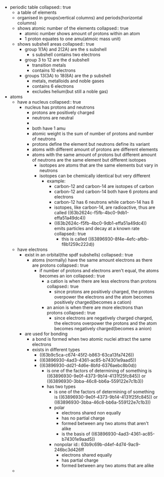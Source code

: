 - periodic table
  collapsed:: true
	- a table of elements
	- organised in groups(vertical columns) and periods(horizontal columns)
	- shows atomic number of the elements
	  collapsed:: true
		- atomic number shows amount of protons within an atom
		- 1 proton equates to one amu(atmoic mass unit)
	- shows subshell areas
	  collapsed:: true
		- group 1(1A) and 2(2A) are the s subshell
			- s subshell contains two electrons
		- group 3 to 12 are the d subshell
			- transition metals
			- contains 10 electrons
		- groups 13(3A) to 18(8A) are the p subshell
			- metals, metalloids and noble gases
			- contains 6 electrons
			- excludes helium(but still a noble gas)
- atoms
	- have a nucleus
	  collapsed:: true
		- nucleus has protons and neutrons
			- protons are positively charged
			- neutrons are neutral
			-
			- both have 1 amu
			- atomic weight is the sum of number of protons and number of neutrons
			- protons define the element but neutrons define its variant
			- atoms with different amount of protons are different elements
			- atoms with the same amount of protons but different amount of neutrons are the same element but different isotopes
				- isotopes are atoms that are the same elements but vary in neutrons
				- isotopes can be chemically identical but very different
					- example:
						- carbon-12 and carbon-14 are isotopes of carbon
						- carbon-12 and carbon-14 both have 6 protons and electrons
						- carbon-12 has 6 neutrons while carbon-14 has 8
						- isotopes, like carbon-14, are radioactive, thus are called ((63b2624c-f5fb-4bc0-9db1-effa51a49dc4))
						- ((63b2624c-f5fb-4bc0-9db1-effa51a49dc4)) emits particles and decay at a known rate
						  collapsed:: true
							- this is called ((63896930-8f4e-4efc-afbb-f8b1259c222d))
	- have electrons
		- exist in an orbital(the spdf subshells)
		  collapsed:: true
			- atoms (normally) have the same amount electrons as there are protons
			  collapsed:: true
				- if number of protons and electrons aren't equal, the atoms becomes an ion
				  collapsed:: true
					- a cation is when there are less electrons than protons
					  collapsed:: true
						- since protons are positively charged, the protons overpower the electrons and the atom becomes positively charged(becomes a cation)
					- an anion is when there are more electrons than protons
					  collapsed:: true
						- since electrons are negatively charged charged, the electrons overpower the protons and the atom becomes negatively charged(becomes a anion)
		- are used for bonding
			- a bond is formed when two atomic nuclei attract the same electrons
			- exists in different types
				- ((63b9c5ca-c674-45f2-b863-63ca13fa7426))
				- ((63896930-4ad3-4361-ac85-b74301e9aad5))
				- ((63896930-dd21-4d6e-8bfd-6376aebc8b0d))
					- is one of the factors of determining of something is ((63896930-9e0f-4373-9b14-4131f25fc845)) or ((63896930-3bba-46c8-bb6a-559122e7c1b3))
					- has two types
						- is one of the factors of determining of something is ((63896930-9e0f-4373-9b14-4131f25fc845)) or ((63896930-3bba-46c8-bb6a-559122e7c1b3))
						- polar
							- electrons shared non equally
							- has no partial charge
							- formed between any two atoms that aren't alike
							- is the basis of ((63896930-4ad3-4361-ac85-b74301e9aad5))
						- nonpolar
						  id:: 63b9c69b-d4ef-4d74-9ac9-246bc3d426ff
							- electrons shared equally
							- has partial charge
							- formed between any two atoms that are alike
	-